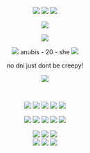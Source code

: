 <p align="center">
  
<img src="https://github.com/user-attachments/assets/36ecad6e-7ccb-4d24-8021-258c41956a40">
<img src="https://komarev.com/ghpvc/?username=tamagotchiplus&color=blue"> 
<img src="https://github.com/user-attachments/assets/36ecad6e-7ccb-4d24-8021-258c41956a40">

</p>

<p align="center">
  <img src="https://github.com/user-attachments/assets/a6871de8-0c04-4d5f-9b3a-a7547fc17893" />
</p>
<p align="center">
  <img src="https://media.discordapp.net/attachments/1262073255779369074/1319993655855153203/persona-5-yusuke-kitagawa-ezgif.com-resize.gif?ex=6767fb63&is=6766a9e3&hm=62d3830448eac9e9087372d1585eb7aa01a2f62cf71a892ef74631680d597458&=" />
</p>

<p align="center">
<img src="https://github.com/user-attachments/assets/5118e502-06b1-44e2-b34f-6113d39c8f91" /> anubis - 20 - she <img src="https://github.com/user-attachments/assets/5118e502-06b1-44e2-b34f-6113d39c8f91" />
  <br>
<p align="center">
    no dni just dont be creepy!
</p>

<p align="center">
  <img src="https://github.com/user-attachments/assets/a6871de8-0c04-4d5f-9b3a-a7547fc17893" />
</p>
<br>
<p align="center">
  <img src="https://github.com/user-attachments/assets/a42d6065-a4f0-4c26-b102-6fc8fa16618a" />
  <img src="https://github.com/user-attachments/assets/db3cee0a-0665-43b3-a16f-6515a331e6ac" />
   <img src="https://github.com/user-attachments/assets/5b26f8ab-d8f9-4975-8c95-dcef453d601e" />
    <img src="https://github.com/user-attachments/assets/9b061db0-7bde-4be6-9c67-0c47ba233c5e" />
    <img src="https://github.com/user-attachments/assets/0a76704c-1a02-44d1-9095-82c3f2d553a9" />
</p>
<p align="center">
 <img src="https://github.com/user-attachments/assets/c06f2278-ce5c-413d-9b42-24980821f594" />
 <img src="https://github.com/user-attachments/assets/9d267bde-e638-456f-9404-cf8d741532e8" />
 <img src="https://github.com/user-attachments/assets/5fc5fd0b-56c1-47c6-8984-7b8098959d59" />
<img src="https://github.com/user-attachments/assets/0d9cbe97-c37a-425c-bff7-4a5e457cd799" />
 <img src="https://github.com/user-attachments/assets/8fa4fc3d-e515-4286-94c8-6017d040440d" />
</p>
<p align="center">
  <img src="https://github.com/user-attachments/assets/c67137f9-f4cb-4576-bdf3-a1a752b0d3c1" />
  <img src="https://github.com/user-attachments/assets/f97889f2-f08b-4c6a-acbb-6a9028b73f4b" />
   <img src="https://64.media.tumblr.com/1ba8acadf93bdf3b77ca962a5b808918/5052f1357060d997-bd/s250x400/1a601e84d5b9382935fa0032902973b74aeb704c.gif" />
  <br>
    <img src="https://64.media.tumblr.com/6006f38c350749b9b732f299c7acd4ac/5f6129c6ead3a54f-a7/s250x400/f0cb783108aba3b68178313ca5d77b1f2e25a471.gif" />
    <img src="https://64.media.tumblr.com/eb5584bfd88bda5e80da7a7ec814eca1/8657239874b12d70-e3/s250x400/28f25bf1ccbe90b0d184d611a5c1dc91a7688a85.gif" />
     <img src="https://64.media.tumblr.com/5d37cd9ef1a3d0136ba9fbabb8e7179c/b3d36f0d2c457507-aa/s250x400/d542f7f575b23af96beaa40bd7d6c55d5a9f571e.gif" />
</p>
